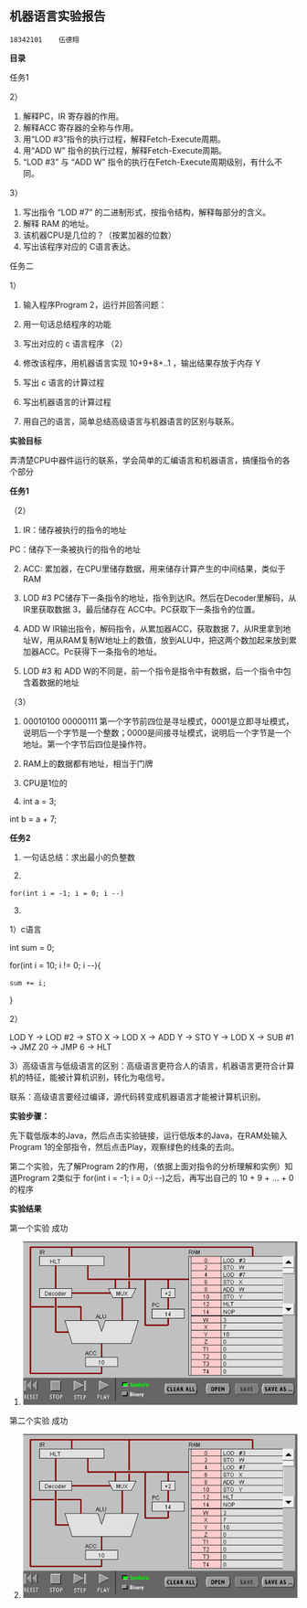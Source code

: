 机器语言实验报告
------
    18342101    伍德翔 

**目录**

任务1

2）

1. 解释PC，IR 寄存器的作用。
2. 解释ACC 寄存器的全称与作用。
3. 用“LOD #3”指令的执行过程，解释Fetch-Execute周期。
4. 用“ADD W” 指令的执行过程，解释Fetch-Execute周期。
5. “LOD #3” 与 “ADD W” 指令的执行在Fetch-Execute周期级别，有什么不同。

3）
1. 写出指令 “LOD #7” 的二进制形式，按指令结构，解释每部分的含义。
2. 解释 RAM 的地址。
3. 该机器CPU是几位的？（按累加器的位数）
4. 写出该程序对应的 C语言表达。

任务二

1）
1. 输入程序Program 2，运行并回答问题：
2. 用一句话总结程序的功能
3. 写出对应的 c 语言程序
（2）

1. 修改该程序，用机器语言实现 10+9+8+..1 ，输出结果存放于内存 Y
2. 写出 c 语言的计算过程
3. 写出机器语言的计算过程
4. 用自己的语言，简单总结高级语言与机器语言的区别与联系。


**实验目标**

弄清楚CPU中器件运行的联系，学会简单的汇编语言和机器语言，搞懂指令的各个部分


**任务1**

（2）

1. IR：储存被执行的指令的地址

PC：储存下一条被执行的指令的地址

2. ACC: 累加器，在CPU里储存数据，用来储存计算产生的中间结果，类似于RAM

3. LOD #3 PC储存下一条指令的地址，指令到达IR。然后在Decoder里解码，从IR里获取数据 3，最后储存在 ACC中。PC获取下一条指令的位置。

4. ADD W IR输出指令，解码指令，从累加器ACC，获取数据 7，从IR里拿到地址W，用从RAM复制W地址上的数值，放到ALU中，把这两个数加起来放到累加器ACC。Pc获得下一条指令的地址。

5. LOD #3 和 ADD W的不同是，前一个指令是指令中有数据，后一个指令中包含着数据的地址

（3）

1. 00010100 00000111
第一个字节前四位是寻址模式，0001是立即寻址模式，说明后一个字节是一个整数；0000是间接寻址模式，说明后一个字节是一个地址。第一个字节后四位是操作符。

2. RAM上的数据都有地址，相当于门牌

3. CPU是1位的

4. int a = 3;

int b = a + 7;

**任务2**

1. 一句话总结：求出最小的负整数

2.    

    for(int i = -1; i = 0; i --)

3. 

1）c语言

int sum = 0;

for(int i = 10; i != 0; i --){

    sum += i;

}

2）

 LOD Y -> LOD #2 ->  STO X -> LOD X -> ADD Y -> STO  Y -> LOD X -> SUB #1 -> JMZ 20 -> JMP  6 -> HLT

3）高级语言与低级语言的区别：高级语言更符合人的语言，机器语言更符合计算机的特征，能被计算机识别，转化为电信号。

联系：高级语言要经过编译，源代码转变成机器语言才能被计算机识别。


**实验步骤：**

先下载低版本的Java，然后点击实验链接，运行低版本的Java，在RAM处输入Program 1的全部指令，然后点击Play，观察绿色的线条的去向。

第二个实验，先了解Program 2的作用，（依据上面对指令的分析理解和实例）知道Program 2类似于 for(int i = -1; i = 0;i --)之后，再写出自己的 10 + 9 + ... + 0 的程序

**实验结果**

第一个实验 成功

1. ![](images/CPU.png)

第二个实验 成功

2. ![](images/CPU.png)


